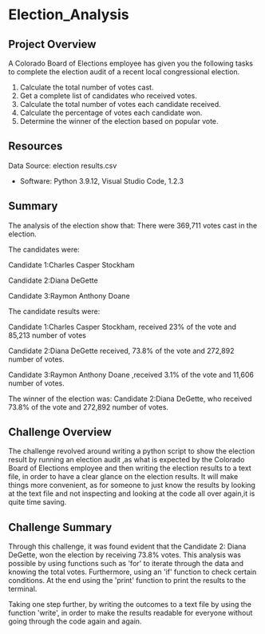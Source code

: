 # Election_Analysis

## Project Overview
A Colorado Board of Elections employee has given you the following tasks to complete the election audit of a recent local congressional election.

1. Calculate the total number of votes cast.
2. Get a complete list of candidates who received votes.
3. Calculate the total number of votes each candidate received.
4. Calculate the percentage of votes each candidate won.
5. Determine the winner of the election based on popular vote.

## Resources
Data Source: election results.csv
- Software: Python 3.9.12, Visual Studio Code, 1.2.3

## Summary
The analysis of the election show that:
There were 369,711 votes cast in the election.

The candidates were:

Candidate 1:Charles Casper Stockham

Candidate 2:Diana DeGette

Candidate 3:Raymon Anthony Doane


The candidate results were:

Candidate 1:Charles Casper Stockham, received 23% of the vote and 85,213 number of votes

Candidate 2:Diana DeGette received, 73.8% of the vote and 272,892 number of votes.

Candidate 3:Raymon Anthony Doane ,received 3.1% of the vote and 11,606 number of votes.

The winner of the election was:
Candidate 2:Diana DeGette, who received 73.8% of the vote and 272,892 number of votes.

## Challenge Overview
The challenge revolved around writing a python script to show the election result by running an election audit ,as what is expected by the Colorado Board of Elections employee and then writing the election results to a text file, in order to have a clear glance on the election results. It will make things more convenient, as for someone to just know the results by looking at the text file and not inspecting and looking at the code all over again,it is quite time saving. 

## Challenge Summary
Through this challenge, it was found evident that the Candidate 2: Diana DeGette, won the election by receiving 73.8% votes. This analysis was possible by using functions such as 'for' to iterate through the data and knowing the total votes. Furthermore, using an 'if' function to check certain conditions. At the end using the 'print' function to print the results to the terminal. 

Taking one step further, by writing the outcomes to a text file by using the function 'write', in order to make the results readable for everyone without going through the code again and again.
